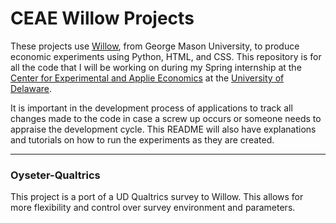 # CEAE Willow Projects
These projects use [Willow](http://econwillow.sourceforge.net/), from George Mason University, to produce economic experiments using Python, HTML, and CSS. This repository is for all the code that I will be working on during my Spring internship at the [Center for Experimental and Applie Economics](http://canr.udel.edu/ceae/) at the [University of Delaware](http://udel.edu).

It is important in the development process of applications to track all changes made to the code in case a screw up occurs or someone needs to appraise the development cycle. This README will also have explanations and tutorials on how to run the experiments as they are created. 
* * *
### Oyseter-Qualtrics
This project is a port of a UD Qualtrics survey to Willow. This allows for more flexibility and control over survey environment and parameters.
